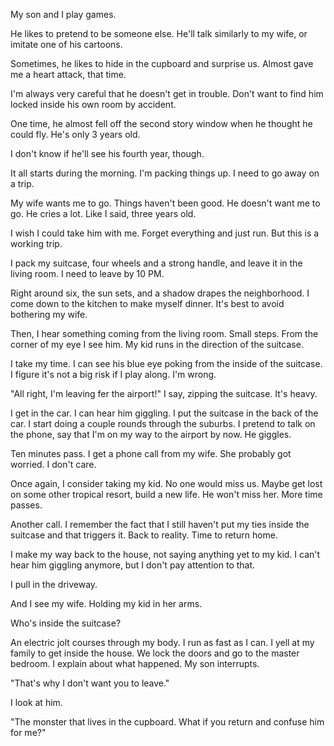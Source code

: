  

My son and I play games.

He likes to pretend to be someone else. He'll talk similarly to my wife, or imitate one of his cartoons.

Sometimes, he likes to hide in the cupboard and surprise us. Almost gave me a heart attack, that time.

I'm always very careful that he doesn't get in trouble. Don't want to find him locked inside his own room by accident.

One time, he almost fell off the second story window when he thought he could fly. He's only 3 years old.

I don't know if he'll see his fourth year, though.

It all starts during the morning. I'm packing things up. I need to go away on a trip.

My wife wants me to go. Things haven't been good. He doesn't want me to go. He cries a lot. Like I said, three years old.

I wish I could take him with me. Forget everything and just run. But this is a working trip.

I pack my suitcase, four wheels and a strong handle, and leave it in the living room. I need to leave by 10 PM. 

Right around six, the sun sets, and a shadow drapes the neighborhood. I come down to the kitchen to make myself dinner. It's best to avoid bothering my wife.

Then, I hear something coming from the living room. Small steps. From the corner of my eye I see him. My kid runs in the direction of the suitcase.

I take my time. I can see his blue eye poking from the inside of the suitcase. I figure it's not a big risk if I play along. I'm wrong.

"All right, I'm leaving fer the airport!" I say, zipping the suitcase. It's heavy.

I get in the car. I can hear him giggling. I put the suitcase in the back of the car. I start doing a couple rounds through the suburbs. I pretend to talk on the phone, say that I'm on my way to the airport by now. He giggles.

Ten minutes pass. I get a phone call from my wife. She probably got worried. I don't care.

Once again, I consider taking my kid. No one would miss us. Maybe get lost on some other tropical resort, build a new life. He won't miss her. More time passes.

Another call. I remember the fact that I still haven't put my ties inside the suitcase and that triggers it. Back to reality. Time to return home.

I make my way back to the house, not saying anything yet to my kid. I can't hear him giggling anymore, but I don't pay attention to that.

I pull in the driveway.

And I see my wife. Holding my kid in her arms.

Who's inside the suitcase?

An electric jolt courses through my body. I run as fast as I can. I yell at my family to get inside the house. We lock the doors and go to the master bedroom. I explain about what happened. My son interrupts.

"That's why I don't want you to leave."

I look at him.

"The monster that lives in the cupboard. What if you return and confuse him for me?"